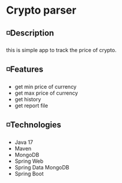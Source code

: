 # **Crypto parser**

## ◽Description
this is simple app to track the price of crypto.

## ◽Features
- get min price of currency
- get max price of currency
- get history
- get report file

## ◽Technologies
- Java 17
- Maven
- MongoDB
- Spring Web
- Spring Data MongoDB
- Spring Boot


